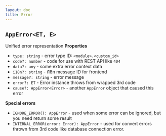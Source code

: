 ```yaml
---
layout: doc
title: Error
---
```


## `AppError<ET, E>`

Unified error representation
**Properties**
- `type: string` - error type ID: `<module>.<custom_id>`
- `code?: number` - code for use with REST API like `404`
- `data?: any` - some extra error context data
- `i18n?: string` - i18n message ID for frontend
- `message?: string` - error message
- `error?: ET` - Error instance throws from wrapped 3rd code
- `cause?: AppError<Error>` - another `AppError` object that caused this error

**Special errors**

- `IGNORE_ERROR(): AppError` - used when some error can be ignored, but you need return some result
- `INTERNAL_ERROR(error: Error): AppError` - used for convert errors thrown from 3rd code like database connection error.